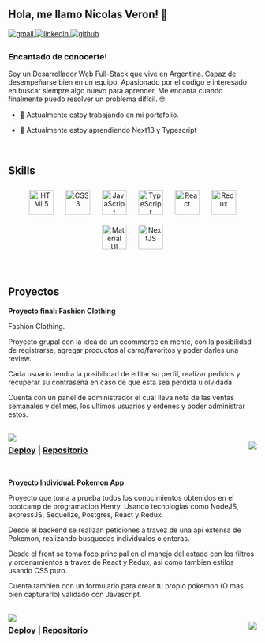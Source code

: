 ## Hola, me llamo Nicolas Veron!  👋
  
<a href="mailto:veronnicolas2002@gmail.com" target="_blank">
<img src=https://img.shields.io/badge/Gmail-D14836?style=for-the-badge&logo=gmail&logoColor=white alt=gmail style="margin-bottom: 5px;" />
</a>  
<a href="https://linkedin.com/in/soynicolasveron" target="_blank">
<img src=https://img.shields.io/badge/linkedin-%231E77B5.svg?&style=for-the-badge&logo=linkedin&logoColor=white alt=linkedin style="margin-bottom: 5px;" />
</a>  
<a href="https://github.com/NicolasVeron" target="_blank">
<img src=https://img.shields.io/badge/github-%2324292e.svg?&style=for-the-badge&logo=github&logoColor=white alt=github style="margin-bottom: 5px;" />
</a>
  



### Encantado de conocerte!  
Soy un Desarrollador Web Full-Stack que vive en Argentina. Capaz de desempeñarse bien en un equipo. Apasionado por el codigo e interesado en buscar siempre algo nuevo para aprender.
Me encanta cuando finalmente puedo resolver un problema difícil. 🤓
  

- 👾  Actualmente estoy trabajando en mi portafolio.  
  

- 🌱 Actualmente estoy aprendiendo Next13 y Typescript  
  

<br/>  


## Skills
<div align="center">  
<a href="https://en.wikipedia.org/wiki/HTML5" target="_blank"><img style="margin: 10px" src="https://profilinator.rishav.dev/skills-assets/html5-original-wordmark.svg" alt="HTML5" height="50" /></a>  
<a href="https://www.w3schools.com/css/" target="_blank"><img style="margin: 10px" src="https://profilinator.rishav.dev/skills-assets/css3-original-wordmark.svg" alt="CSS3" height="50" /></a>  
<a href="https://www.javascript.com/" target="_blank"><img style="margin: 10px" src="https://profilinator.rishav.dev/skills-assets/javascript-original.svg" alt="JavaScript" height="50" /></a>  
<a href="https://www.typescriptlang.org/" target="_blank"><img style="margin: 10px" src="https://profilinator.rishav.dev/skills-assets/typescript-original.svg" alt="TypeScript" height="50" /></a>  
<a href="https://reactjs.org/" target="_blank"><img style="margin: 10px" src="https://profilinator.rishav.dev/skills-assets/react-original-wordmark.svg" alt="React" height="50" /></a>  
<a href="https://redux.js.org/" target="_blank"><img style="margin: 10px" src="https://profilinator.rishav.dev/skills-assets/redux-original.svg" alt="Redux" height="50" /></a>  
<a href="https://mui.com/" target="_blank"><img style="margin: 10px" src="https://profilinator.rishav.dev/skills-assets/mui.png" alt="Material UI" height="50" /></a>  
<a href="https://nextjs.org/" target="_blank"><img style="margin: 10px" src="https://profilinator.rishav.dev/skills-assets/nextjs.png" alt="NextJS" height="50" /></a>  
</div>  

<br/>  

<!--
## Github Stats  
<table><tr><td valign="top" width="50%">

<img src="https://github-readme-stats.vercel.app/api?username=NicolasVeron&show_icons=true&count_private=true&hide_border=true" align="left" style="width: 100%" />

</td><td valign="top" width="50%">

<img src="https://github-readme-stats.vercel.app/api/top-langs/?username=NicolasVeron&hide_border=true&layout=compact" align="left" style="width: 100%" />

</td></tr></table>  

-->
<br/>  


## Proyectos  
**Proyecto final: Fashion Clothing**  
  

Fashion Clothing.

Proyecto grupal con la idea de un ecommerce en mente, con la posibilidad de registrarse, agregar productos al carro/favoritos y poder darles una review.

Cada usuario tendra la posibilidad de editar su perfil, realizar pedidos y recuperar su contraseña en caso de que esta sea perdida u olvidada.

Cuenta con un panel de administrador el cual lleva nota de las ventas semanales y del mes, los ultimos usuarios y ordenes y poder administrar estos.  

</br>

<img src="https://res.cloudinary.com/dayt0wtlk/image/upload/v1672706046/FCHome_ncdfpd.png" align="left" />  

<img src="https://res.cloudinary.com/dayt0wtlk/image/upload/v1672706266/FCDashboard_hgdwtj.png" align="right" style="margin-top: 1rem"/> 

### [Deploy](https://proyecto-final-ropa-moda.vercel.app/products) | [Repositorio](https://github.com/laura16ortega/Proyecto-Final-Ropa-Moda)


</br>

**Proyecto Individual: Pokemon App**  
  
Proyecto que toma a prueba todos los conocimientos obtenidos en el bootcamp de programacion Henry. Usando tecnologias como NodeJS, expressJS, Sequelize, Postgres, React y Redux.

Desde el backend se realizan peticiones a travez de una api extensa de Pokemon, realizando busquedas individuales o enteras. 

Desde el front se toma foco principal en el manejo del estado con los filtros y ordenamientos a travez de React y Redux, asi como tambien estilos usando CSS puro.

Cuenta tambien con un formulario para crear tu propio pokemon (O mas bien capturarlo) validado con Javascript.

</br>

<img src="https://res.cloudinary.com/dayt0wtlk/image/upload/v1672933852/PKMN_Home_prgz4u.png" align="left" />  

<img src="https://res.cloudinary.com/dayt0wtlk/image/upload/v1672933932/PKMN_Form_d40ufn.png" align="right" style="margin-top: 1rem"/> 

### [Deploy](https://creative-narwhal-e5947a.netlify.app/) | [Repositorio](https://github.com/NicolasVeron/PI-Pokemon)
